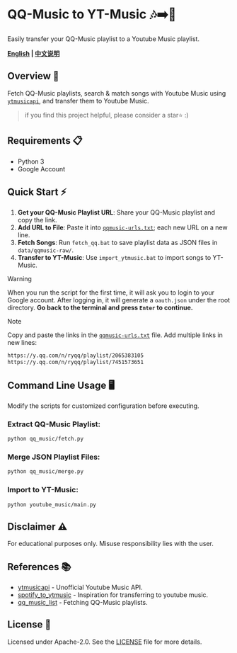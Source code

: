 # QQ-Music to YT-Music 🎶➡️🎵
Easily transfer your QQ-Music playlist to a Youtube Music playlist.


**[English](readme_en.md) | [中文说明](readme.md)**

## Overview 🚀
Fetch QQ-Music playlists, search & match songs with Youtube Music using [`ytmusicapi`](https://github.com/sigma67/ytmusicapi), and transfer them to Youtube Music.

> if you find this project helpful, please consider a star⭐ :)

## Requirements 📋
- Python 3
- Google Account

## Quick Start ⚡
1. **Get your QQ-Music Playlist URL**: Share your QQ-Music playlist and copy the link.
2. **Add URL to File**: Paste it into [`qqmusic-urls.txt`](qqmusic-urls.txt); each new URL on a new line.
3. **Fetch Songs**: Run `fetch_qq.bat` to save playlist data as JSON files in `data/qqmusic-raw/`.
4. **Transfer to YT-Music**: Use `import_ytmusic.bat` to import songs to YT-Music.

> [!WARNING]
> When you run the script for the first time, it will ask you to login to your Google account. 
> After logging in, it will generate a `oauth.json` under the root directory. **Go back to the terminal and press `Enter` to continue.**

> [!NOTE]
> Copy and paste the links in the [`qqmusic-urls.txt`](qqmusic-urls.txt) file.
> Add multiple links in new lines:
> ```txt
> https://y.qq.com/n/ryqq/playlist/2065383105
> https://y.qq.com/n/ryqq/playlist/7451573651
> ```

## Command Line Usage 🖥️
Modify the scripts for customized configuration before executing.

### Extract QQ-Music Playlist:
```bash
python qq_music/fetch.py
```

### Merge JSON Playlist Files:
```bash
python qq_music/merge.py
```

### Import to YT-Music:
```bash
python youtube_music/main.py
```

## Disclaimer ⚠️
For educational purposes only. Misuse responsibility lies with the user.

## References 📚
- [ytmusicapi](https://github.com/sigma67/ytmusicapi) - Unofficial Youtube Music API.
- [spotify_to_ytmusic](https://github.com/sigma67/spotify_to_ytmusic) - Inspiration for transferring to youtube music.
- [qq_music_list](https://github.com/loikein/qq_music_list/) - Fetching QQ-Music playlists.

## License 📜
Licensed under Apache-2.0. See the [LICENSE](LICENSE) file for more details.
